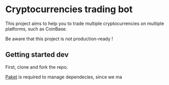 # Cryptocurrencies trading bot

This project aims to help you to trade multiple cryptocurrencies on multiple platforms, such as CoinBase.

Be aware that this project is not production-ready !

## Getting started dev

First, clone and fork the repo.

[Paket](https://fsprojects.github.io/Paket/index.html) is required to manage dependecies, since we ma